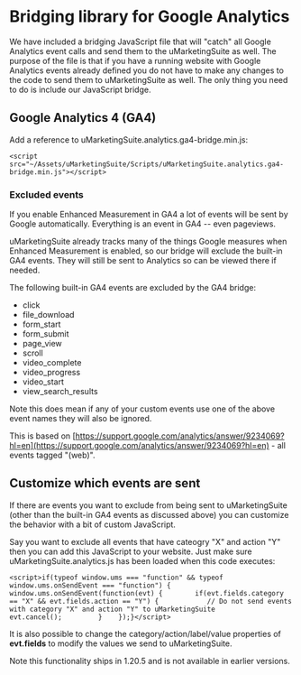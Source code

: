 # Bridging library for Google Analytics

We have included a bridging JavaScript file that will "catch" all Google Analytics event calls and send them to the uMarketingSuite as well. The purpose of the file is that if you have a running website with Google Analytics events already defined you do not have to make any changes to the code to send them to uMarketingSuite as well. The only thing you need to do is include our JavaScript bridge.

## Google Analytics 4 (GA4)

Add a reference to uMarketingSuite.analytics.ga4-bridge.min.js:

    <script src="~/Assets/uMarketingSuite/Scripts/uMarketingSuite.analytics.ga4-bridge.min.js"></script>

### Excluded events

If you enable Enhanced Measurement in GA4 a lot of events will be sent by Google automatically. Everything is an event in GA4 -- even pageviews.

uMarketingSuite already tracks many of the things Google measures when Enhanced Measurement is enabled, so our bridge will exclude the built-in GA4 events. They will still be sent to Analytics so can be viewed there if needed. 

The following built-in GA4 events are excluded by the GA4 bridge:

- click
- file\_download
- form\_start
- form\_submit
- page\_view
- scroll
- video\_complete
- video\_progress
- video\_start
- view\_search\_results

Note this does mean if any of your custom events use one of the above event names they will also be ignored.

This is based on [https://support.google.com/analytics/answer/9234069?hl=en](https://support.google.com/analytics/answer/9234069?hl=en) - all events tagged "(web)".

## Customize which events are sent

If there are events you want to exclude from being sent to uMarketingSuite (other than the built-in GA4 events as discussed above) you can customize the behavior with a bit of custom JavaScript.

Say you want to exclude all events that have cateogry "X" and action "Y" then you can add this JavaScript to your website. Just make sure uMarketingSuite.analytics.js has been loaded when this code executes:

    <script>if(typeof window.ums === "function" && typeof window.ums.onSendEvent === "function") {    window.ums.onSendEvent(function(evt) {        if(evt.fields.category == "X" && evt.fields.action == "Y") {            // Do not send events with category "X" and action "Y" to uMarketingSuite            evt.cancel();         }    });}</script>

It is also possible to change the category/action/label/value properties of **evt.fields** to modify the values we send to uMarketingSuite.

Note this functionality ships in 1.20.5 and is not available in earlier versions.